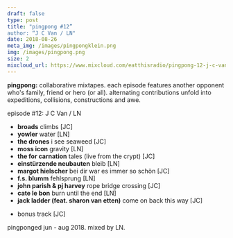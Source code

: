 ```yaml
---
draft: false
type: post
title: "pingpong #12”
author: “J C Van / LN"
date: 2018-08-26
meta_img: /images/pingpongklein.png
img: /images/pingpong.png
size: 2
mixcloud_url: https://www.mixcloud.com/eatthisradio/pingpong-12-j-c-van-ln/ 
---
```


**pingpong:** collaborative mixtapes.
each episode features another opponent who's family, friend or hero (or all). alternating contributions unfold into expeditions, collisions, constructions and awe.

episode #12: J C Van / LN

- **broads** climbs [JC]
- **yowler** water [LN]
- **the drones** i see seaweed [JC]
- **moss icon** gravity [LN]
- **the for carnation** tales (live from the crypt) [JC]
- **einstürzende neubauten** bleib [LN]
- **margot hielscher** bei dir war es immer so schön [JC]
- **f.s. blumm** fehlsprung [LN]
- **john parish & pj harvey** rope bridge crossing [JC]
- **cate le bon** burn until the end [LN]
- **jack ladder (feat. sharon van etten)** come on back this way [JC]

+ bonus track [JC]

pingponged jun - aug 2018.
mixed by LN.